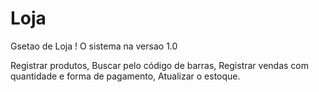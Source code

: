 # Loja
Gsetao de Loja ! 
O sistema na versao 1.0

Registrar produtos,
Buscar pelo código de barras,
Registrar vendas com quantidade e forma de pagamento,
Atualizar o estoque.

